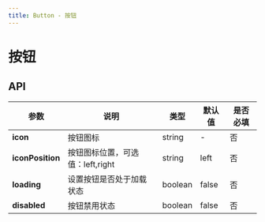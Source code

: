 ```yaml
---
title: Button - 按钮
---
```

# 按钮

<ClientOnly>
<template>
<Container title="基础">
    <template #list>
        <button>普通按钮</button>
        <s-button>普通按钮</s-button>
        <s-button disabled>禁用按钮</s-button>
        <s-button :loading="true">加载中</s-button>
        <s-button :loading="loading" @click="loading=!loading">{{loading?'加载中':'点击加载'}}</s-button>
    </template>
<template #code>

  ```vue
<template>
    <Button>普通按钮</Button>
    <Button disabled>禁用按钮</Button>
    <Button :loading="true">加载按钮</Button>
    <Button :loading="loading" @click="loading=!loading">点击加载</Button>
</template>


<script>
import {Button} from 'sim-ui-use';
import 'sim-ui-use/dist/index.css'
    export default {
      components: {Button},
      data() {
        return {
          loading: false,
        }
      }
    };
</script>
  ```
</template>
</Container>
</template>






<template>
<Container title="有图标">
    <template #list>
        <s-button icon="error">左图标</s-button>
        <s-button icon="error" iconPosition="right">右图标</s-button>
    </template>
<template #code>

  ```vue
<template>
    <Button icon="error">左图标</Button>
    <Button icon="error" iconPosition="right">右图标</Button>
</template>


<script>
import {Button} from 'sim-ui-use';
import 'sim-ui-use/dist/index.css'
    export default {
      components: {Button},
    };
</script>
  ```
</template>
</Container>
</template>






<template>
<Container title="组合">
    <template #list>
        <s-button-group>
            <s-button>上一页</s-button>
            <s-button>主页</s-button>
            <s-button>下一页</s-button>
        </s-button-group>
    </template>
<template #code>

  ```vue
<template>
    <ButtonGroup>
      <Button>上一页</Button>
      <Button>主页</Button>
      <Button>下一页</Button>
    </ButtonGroup>
</template>


<script>
import {Button,ButtonGroup} from 'sim-ui-use';
import 'sim-ui-use/dist/index.css'
    export default {
      components: {
         Button,
         ButtonGroup},
    };
</script>
  ```
</template>
</Container>
</template>
</ClientOnly>




<script>
  import Button from '../../src/components/button/Button.vue';
  import ButtonGroup from '../../src/components/button/ButtonGroup.vue';
  export default {
    components: {
    's-button':Button,
    's-button-group':ButtonGroup,
    },
        data() {
          return {
            loading: false,
            }
        }
  };
</script>



## API
|    参数      | 说明 | 类型 | 默认值 | 是否必填 |
| ----------   | ---  | ---- | ------ |  ----|
| **icon**         | 按钮图标  | string | - | 否 |
| **iconPosition** | 按钮图标位置，可选值：left,right  | string | left | 否 |
| **loading**      | 设置按钮是否处于加载状态  | boolean | false | 否 |
| **disabled**     | 按钮禁用状态  | boolean | false| 否 |
